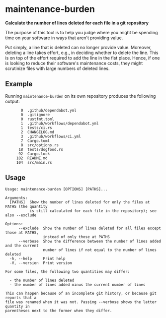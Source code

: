 # maintenance-burden

**Calculate the number of lines deleted for each file in a git repository**

The purpose of this tool is to help you judge where you might be spending time on your software in ways that aren't providing value.

Put simply, a line that is deleted can no longer provide value. Moreover, deleting a line takes effort, e.g., in deciding whether to delete the line. This is on top of the effort required to add the line in the fist place. Hence, if one is looking to reduce their software's maintenance costs, they might scrutinize files with large numbers of deleted lines.

## Example

Running `maintenance-burden` on its own repository produces the following output:

<!-- maintenance-burden-start -->

```
       0  .github/dependabot.yml
       0  .gitignore
       0  rustfmt.toml
       1  .github/workflows/dependabot.yml
       1  tests/ci.rs
       2  CHANGELOG.md
       3  .github/workflows/ci.yml
       7  Cargo.toml
       8  src/options.rs
      18  tests/dogfood.rs
      92  Cargo.lock
     102  README.md
     104  src/main.rs
```

<!-- maintenance-burden-end -->

## Usage

```
Usage: maintenance-burden [OPTIONS] [PATHS]...

Arguments:
  [PATHS]  Show the number of lines deleted for only the files at PATHS (the quantity
           is still calculated for each file in the repository); see also --exclude

Options:
      --exclude  Show the number of lines deleted for all files except those at PATHS,
                 instead of only those at PATHS
      --verbose  Show the difference between the number of lines added and the current
                 number of lines if not equal to the number of lines deleted
  -h, --help     Print help
  -V, --version  Print version

For some files, the following two quantities may differ:

  - the number of lines deleted
  - the number of lines added minus the current number of lines

This can happen because of an incomplete git history, or because git reports that a
file was renamed when it was not. Passing --verbose shows the latter quantity in
parentheses next to the former when they differ.
```
